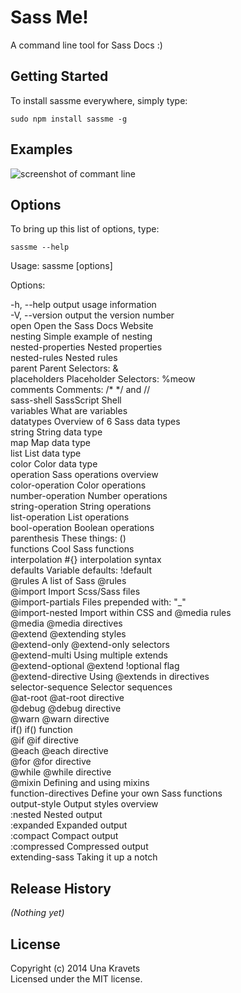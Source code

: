 # Sass Me!

A command line tool for Sass Docs :)

## Getting Started

To install sassme everywhere, simply type:

```
sudo npm install sassme -g
```

## Examples

![screenshot of commant line](https://raw.githubusercontent.com/una/sassme/master/sassme-screen.png)

## Options
To bring up this list of options, type:
```
sassme --help
```
Usage: sassme [options]

Options:

  -h, --help           output usage information
  <br />-V, --version        		output the version number
  <br />open                 		Open the Sass Docs Website
  <br />nesting              		Simple example of nesting
  <br />nested-properties    		Nested properties
  <br />nested-rules         		Nested rules
  <br />parent               		Parent Selectors: &
  <br />placeholders         		Placeholder Selectors: %meow
  <br />comments             		Comments: /* */ and //
  <br />sass-shell           		SassScript Shell
  <br />variables            		What are variables
  <br />datatypes            		Overview of 6 Sass data types
  <br />string               		String data type
  <br />map                  		Map data type
  <br />list                 		List data type
  <br />color                		Color data type
  <br />operation            		Sass operations overview
  <br />color-operation      		Color operations
  <br />number-operation     		Number operations
  <br />string-operation     		String operations
  <br />list-operation       		List operations
  <br />bool-operation       		Boolean operations
  <br />parenthesis          		These things: ()
  <br />functions            		Cool Sass functions
  <br />interpolation        		#{} interpolation syntax
  <br />defaults             		Variable defaults: !default
  <br />@rules               		A list of Sass @rules
  <br />@import              		Import Scss/Sass files
  <br />@import-partials     		Files prepended with: "_"
  <br />@import-nested       		Import within CSS and @media rules
  <br />@media               		@media directives
  <br />@extend              		@extending styles
  <br />@extend-only         		@extend-only selectors
  <br />@extend-multi        		Using multiple extends
  <br />@extend-optional     		@extend !optional flag
  <br />@extend-directive    		Using @extends in directives
  <br />selector-sequence    		Selector sequences
  <br />@at-root             		@at-root directive
  <br />@debug               		@debug directive
  <br />@warn                		@warn directive
  <br />if()                 		if() function
  <br />@if                  		@if directive
  <br />@each                		@each directive
  <br />@for                 		@for directive
  <br />@while               		@while directive
  <br />@mixin               		Defining and using mixins
  <br />function-directives  		Define your own Sass functions
  <br />output-style         		Output styles overview
  <br />:nested              		Nested output
  <br />:expanded            		Expanded output
  <br />:compact             		Compact output
  <br />:compressed          		Compressed output
  <br />extending-sass       		Taking it up a notch

## Release History
_(Nothing yet)_

## License
Copyright (c) 2014 Una Kravets  
Licensed under the MIT license.
